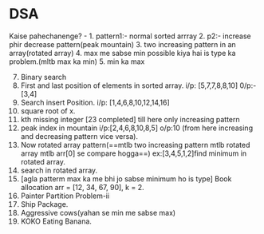 # DSA
<!-- Binary Search Problems -->
Kaise pahechanenge? - 
			1. pattern1:- normal sorted arrray
			2. p2:- increase phir decrease pattern(peak mountain)
			3. two increasing pattern in an array(rotated array)
			4. max me sabse min possible kiya hai is type ka problem.(mltb max ka min)
			5. min ka max

7. Binary search
8. First and last position of elements in sorted array. i/p: [5,7,7,8,8,10] 0/p:- [3,4]
9. Search insert Position. i/p: [1,4,6,8,10,12,14,16]
10. square root of x. 
11. kth missing integer [23 completed] till here only increasing pattern
12. peak index in mountain i/p:[2,4,6,8,10,8,5] o/p:10 (from here increasing and decreasing pattern vice versa).
13. Now rotated array pattern(==mtlb two increasing pattern mtlb rotated array mtlb arr[0] se compare hogga==) ex:[3,4,5,1,2]find minimum in rotated array.
14. search in rotated array.
15. [agla patterm max ka me bhi jo sabse minimum ho is type] Book allocation arr = [12, 34, 67, 90], k = 2.
16. Painter Partition Problem-ii
17. Ship Package.
18. Aggressive cows(yahan se min me sabse max)
19. KOKO Eating Banana.